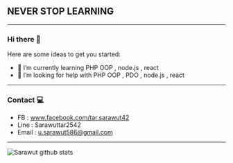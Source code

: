 ## NEVER STOP LEARNING
_____________________________________________
### Hi there 👋
Here are some ideas to get you started:


- 🌱 I’m currently learning  PHP OOP , node.js , react
- 🤔 I’m looking for help with PHP OOP , PDO , node.js , react
____________________________________________
### Contact 💻
- FB : www.facebook.com/tar.sarawut42
- Line : Sarawuttar2542
- Email : u.sarawut586@gmail.com
____________________________________________
![Sarawut github stats](https://github-readme-stats.vercel.app/api?username=sarawut-pcru&count_private=true)

